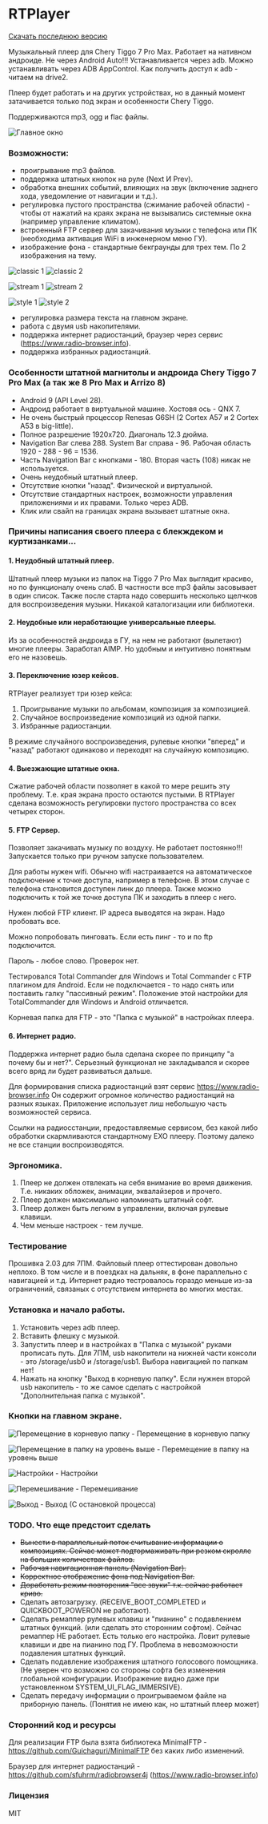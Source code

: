 # RTPlayer

[Скачать последнюю версию](https://github.com/rbwsok/RTPlayer/releases)

Музыкальный плеер для Chery Tiggo 7 Pro Max. Работает на нативном андроиде. Не через Android Auto!!! Устанавливается через adb. Можно устанавливать через ADB AppControl. Как получить доступ к adb - читаем на drive2.

Плеер будет работать и на других устройствах, но в данный момент затачивается только под экран и особенности Chery Tiggo. 

Поддерживаются mp3, ogg и flac файлы.

![Главное окно](https://github.com/rbwsok/RTPlayer/blob/main/doc/main.jpg)

### Возможности:
- проигрывание mp3 файлов.
- поддержка штатных кнопок на руле (Next И Prev).
- обработка внешних событий, влияющих на звук (включение заднего хода, уведомление от навигации и т.д.).
- регулировка пустого пространства (сжимание рабочей области) - чтобы от нажатий на краях экрана не вызывались системные окна (например управление климатом).
- встроенный FTP сервер для закачивания музыки с телефона или ПК (необходима активация WiFi в инженерном меню ГУ).
- изображение фона - стандартные бекграунды для трех тем. По 2 изображения на тему.

![classic 1](https://github.com/rbwsok/RTPlayer/blob/main/doc/background_classic_1_320.jpg)
![classic 2](https://github.com/rbwsok/RTPlayer/blob/main/doc/background_classic_2_320.jpg)

![stream 1](https://github.com/rbwsok/RTPlayer/blob/main/doc/background_stream_1_320.jpg)
![stream 2](https://github.com/rbwsok/RTPlayer/blob/main/doc/background_stream_2_320.jpg)

![style 1](https://github.com/rbwsok/RTPlayer/blob/main/doc/background_style_1_320.jpg)
![style 2](https://github.com/rbwsok/RTPlayer/blob/main/doc/background_style_2_320.jpg)

- регулировка размера текста на главном экране.
- работа с двумя usb накопителями.
- поддержка интернет радиостанций, браузер через сервис (https://www.radio-browser.info).
- поддержка избранных радиостанций.

### Особенности штатной магнитолы и андроида Chery Tiggo 7 Pro Max (а так же 8 Pro Max и Arrizo 8)
- Android 9 (API Level 28).
- Андроид работает в виртуальной машине. Хостовя ось - QNX 7.
- Не очень быстрый процессор Renesas G6SH (2 Cortex A57 и 2 Cortex A53 в big-little).
- Полное разрешение 1920x720. Диагональ 12.3 дюйма.
- Navigation Bar слева 288. System Bar справа - 96. Рабочая область 1920 - 288 - 96 = 1536.
- Часть Navigation Bar с кнопками - 180. Вторая часть (108) никак не используется.
- Очень неудобный штатный плеер.
- Отсутствие кнопки "назад". Физической и виртуальной.
- Отсутствие стандартных настроек, возможности управления приложениями и их правами. Только через ADB.
- Клик или свайп на границах экрана вызывает штатные окна.
  
### Причины написания своего плеера с блекждеком и куртизанками...

#### 1. Неудобный штатный плеер.

Штатный плеер музыки из папок на Tiggo 7 Pro Max выглядит красиво, но по функционалу очень слаб. В частности все mp3 файлы засовывает в один список. Также после старта надо совершить несколько щелчков для воспроизведения музыки. Никакой каталогизации или библиотеки.

#### 2. Неудобные или неработающие универсальные плееры.

Из за особенностей андроида в ГУ, на нем не работают (вылетают) многие плееры. Заработал AIMP. Но удобным и интуитивно понятным его не назовешь.

#### 3. Переключение юзер кейсов.

RTPlayer реализует три юзер кейса:
1. Проигрывание музыки по альбомам, композиция за композицией.
2. Случайное воспроизведение композиций из одной папки.
3. Избранные радиостанции.

В режиме случайного воспроизведения, рулевые кнопки "вперед" и "назад" работают одинаково и переходят на случайную композицию.

#### 4. Выезжающие штатные окна.

Сжатие рабочей области позволяет в какой то мере решить эту проблему. Т.е. края экрана просто остаются пустыми. В RTPlayer сделана возможность регулировки пустого пространства со всех четырех сторон.

#### 5. FTP Сервер.

Позволяет закачивать музыку по воздуху. Не работает постоянно!!! Запускается только при ручном запуске пользователем.

Для работы нужен wifi. Обычно wifi настраивается на автоматическое подключение к точке доступа, например в телефоне. В этом случае с телефона становится доступен линк до плеера. Также можно подключить к той же точке доступа ПК и заходить в плеер с него.

Нужен любой FTP клиент. IP адреса выводятся на экран. Надо пробовать все. 

Можно попробовать пинговать. Если есть пинг - то и по ftp подключится.

Пароль - любое слово. Проверок нет.

Тестировался Total Commander для Windows и Total Commander c FTP плагином для Android. Если не подключается - то надо снять или поставить галку "пассивный режим". Положение этой настройки для TotalCommander для Windows и Android отличается.

Корневая папка для FTP - это "Папка с музыкой" в настройках плеера.

#### 6. Интернет радио.

Поддержка интернет радио была сделана скорее по принципу "а почему бы и нет?".
Серьезный функционал не закладывался и скорее всего вряд ли будет развиваться дальше.

Для формирования списка радиостанций взят сервис https://www.radio-browser.info
Он содержит огромное количество радиостанций на разных языках. Приложение использует лиш небольшую часть возможностей сервиса.

Ссылки на радиосстанции, предоставляемые сервисом, без какой либо обработки скармливаются стандартному EXO плееру. Поэтому далеко не все станции воспроизводятся.

### Эргономика.

1. Плеер не должен отвлекать на себя внимание во время движения. Т.е. никаких обложек, анимации, эквалайзеров и прочего.
2. Плеер должен максимально напоминать штатный софт.
3. Плеер должен быть легким в управлении, включая рулевые клавиши.
4. Чем меньше настроек - тем лучше.

### Тестирование

Прошивка 2.03 для 7ПМ.
Файловый плеер оттестирован довольно неплохо. В том числе и в поездках на дальняк, в фоне параллельно с навигацией и т.д.
Интернет радио тестровалось гораздо меньше из-за ограничений, связаных с отсутствием интернета во многих местах.

### Установка и начало работы.

1. Установить через adb плеер.
2. Вставить флешку с музыкой.
3. Запустить плеер и в настройках в "Папка с музыкой" руками прописать путь. Для 7ПМ, usb накопители на нижней части консоли - это /storage/usb0 и /storage/usb1. Выбора навигацией по папкам нет!
4. Нажать на кнопку "Выход в корневую папку".
Если нужнен второй usb накопитель - то же самое сделать с настройкой "Дополнительная папка с музыкой".

### Кнопки на главном экране.

![Перемещение в корневую папку](https://github.com/rbwsok/RTPlayer/blob/main/doc/root.jpg) - Перемещение в корневую папку

![Перемещение в папку на уровень выше](https://github.com/rbwsok/RTPlayer/blob/main/doc/parent.jpg) - Перемещение в папку на уровень выше

![Настройки](https://github.com/rbwsok/RTPlayer/blob/main/doc/options.jpg) - Настройки

![Перемешивание](https://github.com/rbwsok/RTPlayer/blob/main/doc/shuffle.jpg) - Перемешивание

![Выход](https://github.com/rbwsok/RTPlayer/blob/main/doc/exit.jpg) - Выход (С остановкой процесса)

### TODO. Что еще предстоит сделать

- ~~Вынести в параллельный поток считывание информации о композициях. Сейчас может подтормаживать при резком скролле на больших количествах файлов.~~
- ~~Рабочая навигационная панель (Navigation Bar).~~
- ~~Корректное отображение фона под Navigation Bar.~~
- ~~Доработать режим повторения "все звуки" т.к. сейчас работает криво.~~
- Сделать автозагрузку. (RECEIVE_BOOT_COMPLETED и QUICKBOOT_POWERON не работают).
- Сделать ремаппер рулевых клавиш и "пианино" с подавлением штатных функций. (или сделать это сторонним софтом). Сейчас ремаппер НЕ работает. Есть только его настройка. Ловит рулевые клавиши и две на пианино под ГУ. Проблема в невозможности подавления штатных функций.
- Сделать подавление изображения штатного голосового помощника. (Не уверен что возможно со стороны софта без изменения глобальной конфигурации. Изображение видно даже при установленном SYSTEM_UI_FLAG_IMMERSIVE).
- Сделать передачу информации о проигрываемом файле на приборную панель. (Понятия не имею как, но штатный плеер может)

### Сторонний код и ресурсы

Для реализации FTP была взята библиотека MinimalFTP - https://github.com/Guichaguri/MinimalFTP без каких либо изменений.

Браузер для интернет радиостанций - https://github.com/sfuhrm/radiobrowser4j (https://www.radio-browser.info)

### Лицензия

MIT
